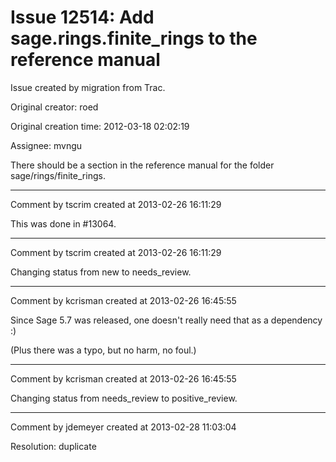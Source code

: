 # Issue 12514: Add sage.rings.finite_rings to the reference manual

Issue created by migration from Trac.

Original creator: roed

Original creation time: 2012-03-18 02:02:19

Assignee: mvngu

There should be a section in the reference manual for the folder sage/rings/finite_rings.


---

Comment by tscrim created at 2013-02-26 16:11:29

This was done in #13064.


---

Comment by tscrim created at 2013-02-26 16:11:29

Changing status from new to needs_review.


---

Comment by kcrisman created at 2013-02-26 16:45:55

Since Sage 5.7 was released, one doesn't really need that as a dependency :)  

(Plus there was a typo, but no harm, no foul.)


---

Comment by kcrisman created at 2013-02-26 16:45:55

Changing status from needs_review to positive_review.


---

Comment by jdemeyer created at 2013-02-28 11:03:04

Resolution: duplicate
